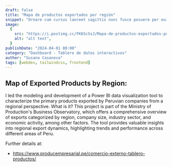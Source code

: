 ```yaml
---
draft: false
title: "Mapa de productos exportados por región"
snippet: "Ornare cum cursus laoreet sagittis nunc fusce posuere per euismod dis vehicula a, semper fames lacus maecenas dictumst pulvinar neque enim non potenti. Torquent hac sociosqu eleifend potenti."
image:
  {
    src: "https://i.postimg.cc/FK6ScSsJ/Mapa-de-productos-exportados-por-regi-n.png",
    alt: "alt text",
  }
publishDate: "2024-04-01 00:00"
category: "Dashboard - Tablero de datos interactivos"
author: "Susana Casanova"
tags: [webdev, tailwindcss, frontend]
---
```


## Map of Exported Products by Region:

I led the modeling and development of a Power BI data visualization tool to characterize the primary products exported by Peruvian companies from a regional perspective.
What is it?
This project is part of the Ministry of Production's Business Observatory, which offers a comprehensive overview of exports categorized by region, company size, industry sector, and economic activity, among other factors. The tool provides valuable insights into regional export dynamics, highlighting trends and performance across different areas of Peru.

Further details at:
- https://www.producempresarial.pe/comercio-externo-tablero-productos/